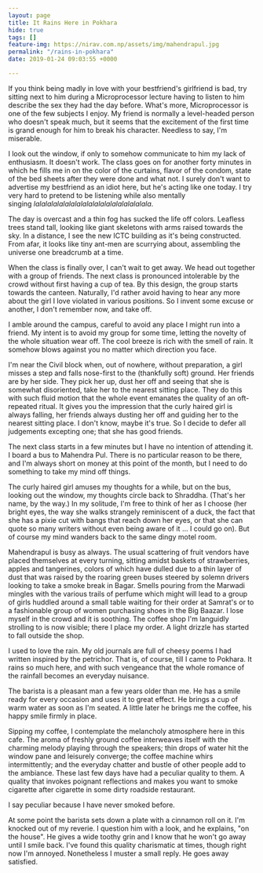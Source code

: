 ```yaml
---
layout: page
title: It Rains Here in Pokhara
hide: true
tags: []
feature-img: https://nirav.com.np/assets/img/mahendrapul.jpg
permalink: "/rains-in-pokhara"
date: 2019-01-24 09:03:55 +0000

---
```

If you think being madly in love with your bestfriend's girlfriend is bad, try sitting next to him during a Microprocessor lecture having to listen to him describe the sex they had the day before. What's more, Microprocessor is one of the few subjects I enjoy. My friend is normally a level-headed person who doesn't speak much, but it seems that the excitement of the first time is grand enough for him to break his character. Needless to say, I'm miserable.

I look out the window, if only to somehow communicate to him my lack of enthusiasm. It doesn't work. The class goes on for another forty minutes in which he fills me in on the color of the curtains, flavor of the condom, state of the bed sheets after they were done and what not. I surely don't want to advertise my bestfriend as an idiot here, but he's acting like one today. I try very hard to pretend to be listening while also mentally singing _lalalalalalalalalalalalalalalalalalalala_. 

The day is overcast and a thin fog has sucked the life off colors. Leafless trees stand tall, looking like giant skeletons with arms raised towards the sky. In a distance, I see the new ICTC building as it's being constructed. From afar, it looks like tiny ant-men are scurrying about, assembling the universe one breadcrumb at a time.

When the class is finally over, I can't wait to get away. We head out together with a group of friends. The next class is pronounced intolerable by the crowd without first having a cup of tea. By this design, the group starts towards the canteen. Naturally, I'd rather avoid having to hear any more about the girl I love violated in various positions. So I invent some excuse or another, I don't remember now, and take off.

I amble around the campus, careful to avoid any place I might run into a friend. My intent is to avoid my group for some time, letting the novelty of the whole situation wear off. The cool breeze is rich with the smell of rain. It somehow blows against you no matter which direction you face.

I'm near the Civil block when, out of nowhere, without preparation, a girl misses a step and falls nose-first to the (thankfully soft) ground. Her friends are by her side. They pick her up, dust her off and seeing that she is somewhat disoriented, take her to the nearest sitting place. They do this with such fluid motion that the whole event emanates the quality of an oft-repeated ritual. It gives you the impression that the curly haired girl is always falling, her friends always dusting her off and guiding her to the nearest sitting place. I don't know, maybe it's true. So I decide to defer all judgements excepting one; that she has good friends. 

The next class starts in a few minutes but I have no intention of attending it. I board a bus to Mahendra Pul. There is no particular reason to be there, and I'm always short on money at this point of the month, but I need to do something to take my mind off things.

The curly haired girl amuses my thoughts for a while, but on the bus, looking out the window, my thoughts circle back to Shraddha. (That's her name, by the way.) In my solitude, I'm free to think of her as I choose (her bright eyes, the way she walks strangely reminiscent of a duck, the fact that she has a pixie cut with bangs that reach down her eyes, or that she can quote so many writers without even being aware of it ... I could go on). But of course my mind wanders back to the same dingy motel room.

Mahendrapul is busy as always. The usual scattering of fruit vendors have placed themselves at every turning, sitting amidst baskets of strawberries, apples and tangerines, colors of which have dulled due to a thin layer of dust that was raised by the roaring green buses steered by solemn drivers looking to take a smoke break in Bagar. Smells pouring from the Marwadi mingles with the various trails of perfume which might will lead to a group of girls huddled around a small table waiting for their order at Samrat's or to a fashionable group of women purchasing shoes in the Big Baazar. I lose myself in the crowd and it is soothing. The coffee shop I'm languidly strolling to is now visible; there I place my order. A light drizzle has started to fall outside the shop.

I used to love the rain. My old journals are full of cheesy poems I had written inspired by the petrichor. That is, of course, till I came to Pokhara. It rains so much here, and with such vengeance that the whole romance of the rainfall becomes an everyday nuisance.

The barista is a pleasant man a few years older than me. He has a smile ready for every occasion and uses it to great effect. He brings a cup of warm water as soon as I'm seated. A little later he brings me the coffee, his happy smile firmly in place. 

Sipping my coffee, I contemplate the melancholy atmosphere here in this cafe. The aroma of freshly ground coffee interweaves itself with the charming melody playing through the speakers; thin drops of water hit the window pane and leisurely converge; the coffee machine whirs intermittently; and the everyday chatter and bustle of other people add to the ambiance. These last few days have had a peculiar quality to them. A quality that invokes poignant reflections and makes you want to smoke cigarette after cigarette in some dirty roadside restaurant. 

I say peculiar because I have never smoked before.

At some point the barista sets down a plate with a cinnamon roll on it. I'm knocked out of my reverie. I question him with a look, and he explains, "on the house". He gives a wide toothy grin and I know that he won't go away until I smile back. I've found this quality charismatic at times, though right now I'm annoyed. Nonetheless I muster a small reply. He goes away satisfied. 